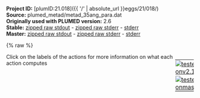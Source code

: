 **Project ID:** [plumID:21.018]({{ '/' | absolute_url }}eggs/21/018/)  
**Source:** plumed_metad/metad_35ang_para.dat  
**Originally used with PLUMED version:** 2.6  
**Stable:** [zipped raw stdout](metad_35ang_para.dat.plumed.stdout.txt.zip) - [zipped raw stderr](metad_35ang_para.dat.plumed.stderr.txt.zip) - [stderr](metad_35ang_para.dat.plumed.stderr)  
**Master:** [zipped raw stdout](metad_35ang_para.dat.plumed_master.stdout.txt.zip) - [zipped raw stderr](metad_35ang_para.dat.plumed_master.stderr.txt.zip) - [stderr](metad_35ang_para.dat.plumed_master.stderr)  

{% raw %}
<div style="width: 100%; float:left">
<div style="width: 90%; float:left" id="value_details_data/plumed_metad/metad_35ang_para.dat"> Click on the labels of the actions for more information on what each action computes </div>
<div style="width: 10%; float:left"><table><tr><td style="padding:1px"><a href="metad_35ang_para.dat.plumed.stderr"><img src="https://img.shields.io/badge/v2.10-passing-green.svg" alt="tested onv2.10" /></a></td></tr><tr><td style="padding:1px"><a href="metad_35ang_para.dat.plumed_master.stderr"><img src="https://img.shields.io/badge/master-passing-green.svg" alt="tested onmaster" /></a></td></tr></table></div></div>
<pre style="width=97%;">
<span class="plumedtooltip" style="color:green">WHOLEMOLECULES<span class="right">This action is used to rebuild molecules that can become split by the periodic boundary conditions. <a href="https://www.plumed.org/doc-master/user-doc/html/_w_h_o_l_e_m_o_l_e_c_u_l_e_s.html" style="color:green">More details</a><i></i></span></span> <span class="plumedtooltip">ENTITY0<span class="right">the atoms that make up a molecule that you wish to align<i></i></span></span>=1-3677 <span class="plumedtooltip">ENTITY1<span class="right">the atoms that make up a molecule that you wish to align<i></i></span></span>=3678-3734

<span style="color:blue" class="comment"># Group definition</span>
<span style="display:none;" id="data/plumed_metad/metad_35ang_para.dat">The WHOLEMOLECULES action with label <b></b> calculates something</span><b name="data/plumed_metad/metad_35ang_para.datprot_noh" onclick='showPath("data/plumed_metad/metad_35ang_para.dat","data/plumed_metad/metad_35ang_para.datprot_noh","data/plumed_metad/metad_35ang_para.datprot_noh","violet")'>prot_noh</b><span style="display:none;" id="data/plumed_metad/metad_35ang_para.datprot_noh">The GROUP action with label <b>prot_noh</b> calculates the following quantities:<table  align="center" frame="void" width="95%" cellpadding="5%"><tr><td width="5%"><b> Quantity </b>  </td><td width="5%"><b> Type </b>  </td><td><b> Description </b> </td></tr><tr><td width="5%">prot_noh</td><td width="5%"><font color="violet">atoms</font></td><td>indices of atoms specified in GROUP</td></tr></table></span>: <span class="plumedtooltip" style="color:green">GROUP<span class="right">Define a group of atoms so that a particular list of atoms can be referenced with a single label in definitions of CVs or virtual atoms. <a href="https://www.plumed.org/doc-master/user-doc/html/_g_r_o_u_p.html" style="color:green">More details</a><i></i></span></span> <span class="plumedtooltip">NDX_FILE<span class="right">the name of index file (gromacs syntax)<i></i></span></span>=<b name="data/plumed_metad/metad_35ang_para.dat">../input/MacroD2_para_input/ref_index.ndx</b> <span class="plumedtooltip">NDX_GROUP<span class="right">the name of the group to be imported (gromacs syntax) - first group found is used by default<i></i></span></span>=Protein-H
<b name="data/plumed_metad/metad_35ang_para.datref" onclick='showPath("data/plumed_metad/metad_35ang_para.dat","data/plumed_metad/metad_35ang_para.datref","data/plumed_metad/metad_35ang_para.datref","violet")'>ref</b><span style="display:none;" id="data/plumed_metad/metad_35ang_para.datref">The GROUP action with label <b>ref</b> calculates the following quantities:<table  align="center" frame="void" width="95%" cellpadding="5%"><tr><td width="5%"><b> Quantity </b>  </td><td width="5%"><b> Type </b>  </td><td><b> Description </b> </td></tr><tr><td width="5%">ref</td><td width="5%"><font color="violet">atoms</font></td><td>indices of atoms specified in GROUP</td></tr></table></span>: <span class="plumedtooltip" style="color:green">GROUP<span class="right">Define a group of atoms so that a particular list of atoms can be referenced with a single label in definitions of CVs or virtual atoms. <a href="https://www.plumed.org/doc-master/user-doc/html/_g_r_o_u_p.html" style="color:green">More details</a><i></i></span></span> <span class="plumedtooltip">NDX_FILE<span class="right">the name of index file (gromacs syntax)<i></i></span></span>=<b name="data/plumed_metad/metad_35ang_para.dat">../input/MacroD2_para_input/ref_index.ndx</b> <span class="plumedtooltip">NDX_GROUP<span class="right">the name of the group to be imported (gromacs syntax) - first group found is used by default<i></i></span></span>=Prot_ref_noH
<b name="data/plumed_metad/metad_35ang_para.datAR6" onclick='showPath("data/plumed_metad/metad_35ang_para.dat","data/plumed_metad/metad_35ang_para.datAR6","data/plumed_metad/metad_35ang_para.datAR6","violet")'>AR6</b><span style="display:none;" id="data/plumed_metad/metad_35ang_para.datAR6">The GROUP action with label <b>AR6</b> calculates the following quantities:<table  align="center" frame="void" width="95%" cellpadding="5%"><tr><td width="5%"><b> Quantity </b>  </td><td width="5%"><b> Type </b>  </td><td><b> Description </b> </td></tr><tr><td width="5%">AR6</td><td width="5%"><font color="violet">atoms</font></td><td>indices of atoms specified in GROUP</td></tr></table></span>: <span class="plumedtooltip" style="color:green">GROUP<span class="right">Define a group of atoms so that a particular list of atoms can be referenced with a single label in definitions of CVs or virtual atoms. <a href="https://www.plumed.org/doc-master/user-doc/html/_g_r_o_u_p.html" style="color:green">More details</a><i></i></span></span> <span class="plumedtooltip">NDX_FILE<span class="right">the name of index file (gromacs syntax)<i></i></span></span>=<b name="data/plumed_metad/metad_35ang_para.dat">../input/MacroD2_para_input/ref_index.ndx</b> <span class="plumedtooltip">NDX_GROUP<span class="right">the name of the group to be imported (gromacs syntax) - first group found is used by default<i></i></span></span>=AR6_noH 

<b name="data/plumed_metad/metad_35ang_para.datref_center" onclick='showPath("data/plumed_metad/metad_35ang_para.dat","data/plumed_metad/metad_35ang_para.datref_center","data/plumed_metad/metad_35ang_para.datref_center","violet")'>ref_center</b><span style="display:none;" id="data/plumed_metad/metad_35ang_para.datref_center">The COM action with label <b>ref_center</b> calculates the following quantities:<table  align="center" frame="void" width="95%" cellpadding="5%"><tr><td width="5%"><b> Quantity </b>  </td><td width="5%"><b> Type </b>  </td><td><b> Description </b> </td></tr><tr><td width="5%">ref_center</td><td width="5%"><font color="violet">atoms</font></td><td>virtual atom calculated by COM action</td></tr></table></span>: <span class="plumedtooltip" style="color:green">COM<span class="right">Calculate the center of mass for a group of atoms. <a href="https://www.plumed.org/doc-master/user-doc/html/_c_o_m.html" style="color:green">More details</a><i></i></span></span> <span class="plumedtooltip">ATOMS<span class="right">the list of atoms which are involved the virtual atom's definition<i></i></span></span>=<b name="data/plumed_metad/metad_35ang_para.datref">ref</b>
<b name="data/plumed_metad/metad_35ang_para.datAR6_center" onclick='showPath("data/plumed_metad/metad_35ang_para.dat","data/plumed_metad/metad_35ang_para.datAR6_center","data/plumed_metad/metad_35ang_para.datAR6_center","violet")'>AR6_center</b><span style="display:none;" id="data/plumed_metad/metad_35ang_para.datAR6_center">The COM action with label <b>AR6_center</b> calculates the following quantities:<table  align="center" frame="void" width="95%" cellpadding="5%"><tr><td width="5%"><b> Quantity </b>  </td><td width="5%"><b> Type </b>  </td><td><b> Description </b> </td></tr><tr><td width="5%">AR6_center</td><td width="5%"><font color="violet">atoms</font></td><td>virtual atom calculated by COM action</td></tr></table></span>: <span class="plumedtooltip" style="color:green">COM<span class="right">Calculate the center of mass for a group of atoms. <a href="https://www.plumed.org/doc-master/user-doc/html/_c_o_m.html" style="color:green">More details</a><i></i></span></span> <span class="plumedtooltip">ATOMS<span class="right">the list of atoms which are involved the virtual atom's definition<i></i></span></span>=<b name="data/plumed_metad/metad_35ang_para.datAR6">AR6</b>

<span id="data/plumed_metad/metad_35ang_para.datdefFix_short"><b name="data/plumed_metad/metad_35ang_para.datFix" onclick='showPath("data/plumed_metad/metad_35ang_para.dat","data/plumed_metad/metad_35ang_para.datFix","data/plumed_metad/metad_35ang_para.datFix","violet")'>Fix</b><span style="display:none;" id="data/plumed_metad/metad_35ang_para.datFix">The FIXEDATOM action with label <b>Fix</b> calculates the following quantities:<table  align="center" frame="void" width="95%" cellpadding="5%"><tr><td width="5%"><b> Quantity </b>  </td><td width="5%"><b> Type </b>  </td><td><b> Description </b> </td></tr><tr><td width="5%">Fix</td><td width="5%"><font color="violet">atoms</font></td><td>virtual atom calculated by FIXEDATOM action</td></tr></table></span>: <span class="plumedtooltip" style="color:green">FIXEDATOM<span class="right">Add a virtual atom in a fixed position. This action has <a class="toggler" href='javascript:;' onclick='toggleDisplay("data/plumed_metad/metad_35ang_para.datdefFix");'>hidden defaults</a>. <a href="https://www.plumed.org/doc-master/user-doc/html/_f_i_x_e_d_a_t_o_m.html">More details</a><i></i></span></span> <span class="plumedtooltip">AT<span class="right">coordinates of the virtual atom<i></i></span></span>=5.0,5.0,5.0
</span><span id="data/plumed_metad/metad_35ang_para.datdefFix_long" style="display:none;"><b name="data/plumed_metad/metad_35ang_para.datFix" onclick='showPath("data/plumed_metad/metad_35ang_para.dat","data/plumed_metad/metad_35ang_para.datFix","data/plumed_metad/metad_35ang_para.datFix","violet")'>Fix</b>: <span class="plumedtooltip" style="color:green">FIXEDATOM<span class="right">Add a virtual atom in a fixed position. This action uses the <a class="toggler" href='javascript:;' onclick='toggleDisplay("data/plumed_metad/metad_35ang_para.datdefFix");'>defaults shown here</a>. <a href="https://www.plumed.org/doc-master/user-doc/html/_f_i_x_e_d_a_t_o_m.html">More details</a><i></i></span></span> <span class="plumedtooltip">AT<span class="right">coordinates of the virtual atom<i></i></span></span>=5.0,5.0,5.0  <span class="plumedtooltip">SET_MASS<span class="right"> mass of the virtual atom<i></i></span></span>=1 <span class="plumedtooltip">SET_CHARGE<span class="right"> charge of the virtual atom<i></i></span></span>=0
</span><b name="data/plumed_metad/metad_35ang_para.datDis" onclick='showPath("data/plumed_metad/metad_35ang_para.dat","data/plumed_metad/metad_35ang_para.datDis","data/plumed_metad/metad_35ang_para.datDis","black")'>Dis</b><span style="display:none;" id="data/plumed_metad/metad_35ang_para.datDis">The DISTANCE action with label <b>Dis</b> calculates the following quantities:<table  align="center" frame="void" width="95%" cellpadding="5%"><tr><td width="5%"><b> Quantity </b>  </td><td width="5%"><b> Type </b>  </td><td><b> Description </b> </td></tr><tr><td width="5%">Dis</td><td width="5%"><font color="black">scalar</font></td><td>the DISTANCE between this pair of atoms</td></tr></table></span>: <span class="plumedtooltip" style="color:green">DISTANCE<span class="right">Calculate the distance between a pair of atoms. <a href="https://www.plumed.org/doc-master/user-doc/html/_d_i_s_t_a_n_c_e.html" style="color:green">More details</a><i></i></span></span> <span class="plumedtooltip">ATOMS<span class="right">the pair of atom that we are calculating the distance between<i></i></span></span>=<b name="data/plumed_metad/metad_35ang_para.datref_center">ref_center</b>,<b name="data/plumed_metad/metad_35ang_para.datFix">Fix</b>

<b name="data/plumed_metad/metad_35ang_para.datref_coord" onclick='showPath("data/plumed_metad/metad_35ang_para.dat","data/plumed_metad/metad_35ang_para.datref_coord","data/plumed_metad/metad_35ang_para.datref_coord","black")'>ref_coord</b><span style="display:none;" id="data/plumed_metad/metad_35ang_para.datref_coord">The POSITION action with label <b>ref_coord</b> calculates the following quantities:<table  align="center" frame="void" width="95%" cellpadding="5%"><tr><td width="5%"><b> Quantity </b>  </td><td width="5%"><b> Type </b>  </td><td><b> Description </b> </td></tr><tr><td width="5%">ref_coord.x</td><td width="5%"><font color="black">scalar</font></td><td>the x-component of the atom position</td></tr><tr><td width="5%">ref_coord.y</td><td width="5%"><font color="black">scalar</font></td><td>the y-component of the atom position</td></tr><tr><td width="5%">ref_coord.z</td><td width="5%"><font color="black">scalar</font></td><td>the z-component of the atom position</td></tr></table></span>: <span class="plumedtooltip" style="color:green">POSITION<span class="right">Calculate the components of the position of an atom. <a href="https://www.plumed.org/doc-master/user-doc/html/_p_o_s_i_t_i_o_n.html" style="color:green">More details</a><i></i></span></span> <span class="plumedtooltip">ATOM<span class="right">the atom number<i></i></span></span>=<b name="data/plumed_metad/metad_35ang_para.datref_center">ref_center</b> <span class="plumedtooltip">NOPBC<span class="right"> ignore the periodic boundary conditions when calculating distances<i></i></span></span>
<b name="data/plumed_metad/metad_35ang_para.datAR6_coord" onclick='showPath("data/plumed_metad/metad_35ang_para.dat","data/plumed_metad/metad_35ang_para.datAR6_coord","data/plumed_metad/metad_35ang_para.datAR6_coord","black")'>AR6_coord</b><span style="display:none;" id="data/plumed_metad/metad_35ang_para.datAR6_coord">The POSITION action with label <b>AR6_coord</b> calculates the following quantities:<table  align="center" frame="void" width="95%" cellpadding="5%"><tr><td width="5%"><b> Quantity </b>  </td><td width="5%"><b> Type </b>  </td><td><b> Description </b> </td></tr><tr><td width="5%">AR6_coord.x</td><td width="5%"><font color="black">scalar</font></td><td>the x-component of the atom position</td></tr><tr><td width="5%">AR6_coord.y</td><td width="5%"><font color="black">scalar</font></td><td>the y-component of the atom position</td></tr><tr><td width="5%">AR6_coord.z</td><td width="5%"><font color="black">scalar</font></td><td>the z-component of the atom position</td></tr></table></span>: <span class="plumedtooltip" style="color:green">POSITION<span class="right">Calculate the components of the position of an atom. <a href="https://www.plumed.org/doc-master/user-doc/html/_p_o_s_i_t_i_o_n.html" style="color:green">More details</a><i></i></span></span> <span class="plumedtooltip">ATOM<span class="right">the atom number<i></i></span></span>=<b name="data/plumed_metad/metad_35ang_para.datAR6_center">AR6_center</b> <span class="plumedtooltip">NOPBC<span class="right"> ignore the periodic boundary conditions when calculating distances<i></i></span></span>
<br/><b name="data/plumed_metad/metad_35ang_para.databs_x" onclick='showPath("data/plumed_metad/metad_35ang_para.dat","data/plumed_metad/metad_35ang_para.databs_x","data/plumed_metad/metad_35ang_para.databs_x","black")'>abs_x</b><span style="display:none;" id="data/plumed_metad/metad_35ang_para.databs_x">The MATHEVAL action with label <b>abs_x</b> calculates the following quantities:<table  align="center" frame="void" width="95%" cellpadding="5%"><tr><td width="5%"><b> Quantity </b>  </td><td width="5%"><b> Type </b>  </td><td><b> Description </b> </td></tr><tr><td width="5%">abs_x</td><td width="5%"><font color="black">scalar</font></td><td>an arbitrary function</td></tr></table></span>: <span class="plumedtooltip" style="color:green">MATHEVAL<span class="right">An alias to the CUSTOM function that can also be used to calaculate combinations of variables using a custom expression. <a href="https://www.plumed.org/doc-master/user-doc/html/_m_a_t_h_e_v_a_l.html" style="color:green">More details</a><i></i></span></span> <span class="plumedtooltip">ARG<span class="right">the values input to this function<i></i></span></span>=<b name="data/plumed_metad/metad_35ang_para.datAR6_coord">AR6_coord.x</b>,<b name="data/plumed_metad/metad_35ang_para.datref_coord">ref_coord.x</b> <span class="plumedtooltip">FUNC<span class="right">the function you wish to evaluate<i></i></span></span>=x-y <span class="plumedtooltip">PERIODIC<span class="right">if the output of your function is periodic then you should specify the periodicity of the function<i></i></span></span>=NO
<b name="data/plumed_metad/metad_35ang_para.databs_y" onclick='showPath("data/plumed_metad/metad_35ang_para.dat","data/plumed_metad/metad_35ang_para.databs_y","data/plumed_metad/metad_35ang_para.databs_y","black")'>abs_y</b><span style="display:none;" id="data/plumed_metad/metad_35ang_para.databs_y">The MATHEVAL action with label <b>abs_y</b> calculates the following quantities:<table  align="center" frame="void" width="95%" cellpadding="5%"><tr><td width="5%"><b> Quantity </b>  </td><td width="5%"><b> Type </b>  </td><td><b> Description </b> </td></tr><tr><td width="5%">abs_y</td><td width="5%"><font color="black">scalar</font></td><td>an arbitrary function</td></tr></table></span>: <span class="plumedtooltip" style="color:green">MATHEVAL<span class="right">An alias to the CUSTOM function that can also be used to calaculate combinations of variables using a custom expression. <a href="https://www.plumed.org/doc-master/user-doc/html/_m_a_t_h_e_v_a_l.html" style="color:green">More details</a><i></i></span></span> <span class="plumedtooltip">ARG<span class="right">the values input to this function<i></i></span></span>=<b name="data/plumed_metad/metad_35ang_para.datAR6_coord">AR6_coord.y</b>,<b name="data/plumed_metad/metad_35ang_para.datref_coord">ref_coord.y</b> <span class="plumedtooltip">FUNC<span class="right">the function you wish to evaluate<i></i></span></span>=x-y <span class="plumedtooltip">PERIODIC<span class="right">if the output of your function is periodic then you should specify the periodicity of the function<i></i></span></span>=NO
<b name="data/plumed_metad/metad_35ang_para.databs_z" onclick='showPath("data/plumed_metad/metad_35ang_para.dat","data/plumed_metad/metad_35ang_para.databs_z","data/plumed_metad/metad_35ang_para.databs_z","black")'>abs_z</b><span style="display:none;" id="data/plumed_metad/metad_35ang_para.databs_z">The MATHEVAL action with label <b>abs_z</b> calculates the following quantities:<table  align="center" frame="void" width="95%" cellpadding="5%"><tr><td width="5%"><b> Quantity </b>  </td><td width="5%"><b> Type </b>  </td><td><b> Description </b> </td></tr><tr><td width="5%">abs_z</td><td width="5%"><font color="black">scalar</font></td><td>an arbitrary function</td></tr></table></span>: <span class="plumedtooltip" style="color:green">MATHEVAL<span class="right">An alias to the CUSTOM function that can also be used to calaculate combinations of variables using a custom expression. <a href="https://www.plumed.org/doc-master/user-doc/html/_m_a_t_h_e_v_a_l.html" style="color:green">More details</a><i></i></span></span> <span class="plumedtooltip">ARG<span class="right">the values input to this function<i></i></span></span>=<b name="data/plumed_metad/metad_35ang_para.datAR6_coord">AR6_coord.z</b>,<b name="data/plumed_metad/metad_35ang_para.datref_coord">ref_coord.z</b> <span class="plumedtooltip">FUNC<span class="right">the function you wish to evaluate<i></i></span></span>=x-y <span class="plumedtooltip">PERIODIC<span class="right">if the output of your function is periodic then you should specify the periodicity of the function<i></i></span></span>=NO

<b name="data/plumed_metad/metad_35ang_para.datrel_x" onclick='showPath("data/plumed_metad/metad_35ang_para.dat","data/plumed_metad/metad_35ang_para.datrel_x","data/plumed_metad/metad_35ang_para.datrel_x","black")'>rel_x</b><span style="display:none;" id="data/plumed_metad/metad_35ang_para.datrel_x">The MATHEVAL action with label <b>rel_x</b> calculates the following quantities:<table  align="center" frame="void" width="95%" cellpadding="5%"><tr><td width="5%"><b> Quantity </b>  </td><td width="5%"><b> Type </b>  </td><td><b> Description </b> </td></tr><tr><td width="5%">rel_x</td><td width="5%"><font color="black">scalar</font></td><td>an arbitrary function</td></tr></table></span>: <span class="plumedtooltip" style="color:green">MATHEVAL<span class="right">An alias to the CUSTOM function that can also be used to calaculate combinations of variables using a custom expression. <a href="https://www.plumed.org/doc-master/user-doc/html/_m_a_t_h_e_v_a_l.html" style="color:green">More details</a><i></i></span></span> <span class="plumedtooltip">ARG<span class="right">the values input to this function<i></i></span></span>=<b name="data/plumed_metad/metad_35ang_para.databs_z">abs_z</b>,<b name="data/plumed_metad/metad_35ang_para.databs_y">abs_y</b> <span class="plumedtooltip">FUNC<span class="right">the function you wish to evaluate<i></i></span></span>=(x-y)/sqrt(2) <span class="plumedtooltip">PERIODIC<span class="right">if the output of your function is periodic then you should specify the periodicity of the function<i></i></span></span>=NO
<b name="data/plumed_metad/metad_35ang_para.datrel_y" onclick='showPath("data/plumed_metad/metad_35ang_para.dat","data/plumed_metad/metad_35ang_para.datrel_y","data/plumed_metad/metad_35ang_para.datrel_y","black")'>rel_y</b><span style="display:none;" id="data/plumed_metad/metad_35ang_para.datrel_y">The MATHEVAL action with label <b>rel_y</b> calculates the following quantities:<table  align="center" frame="void" width="95%" cellpadding="5%"><tr><td width="5%"><b> Quantity </b>  </td><td width="5%"><b> Type </b>  </td><td><b> Description </b> </td></tr><tr><td width="5%">rel_y</td><td width="5%"><font color="black">scalar</font></td><td>an arbitrary function</td></tr></table></span>: <span class="plumedtooltip" style="color:green">MATHEVAL<span class="right">An alias to the CUSTOM function that can also be used to calaculate combinations of variables using a custom expression. <a href="https://www.plumed.org/doc-master/user-doc/html/_m_a_t_h_e_v_a_l.html" style="color:green">More details</a><i></i></span></span> <span class="plumedtooltip">ARG<span class="right">the values input to this function<i></i></span></span>=<b name="data/plumed_metad/metad_35ang_para.databs_x">abs_x</b> <span class="plumedtooltip">FUNC<span class="right">the function you wish to evaluate<i></i></span></span>=x <span class="plumedtooltip">PERIODIC<span class="right">if the output of your function is periodic then you should specify the periodicity of the function<i></i></span></span>=NO
<b name="data/plumed_metad/metad_35ang_para.datrel_z" onclick='showPath("data/plumed_metad/metad_35ang_para.dat","data/plumed_metad/metad_35ang_para.datrel_z","data/plumed_metad/metad_35ang_para.datrel_z","black")'>rel_z</b><span style="display:none;" id="data/plumed_metad/metad_35ang_para.datrel_z">The MATHEVAL action with label <b>rel_z</b> calculates the following quantities:<table  align="center" frame="void" width="95%" cellpadding="5%"><tr><td width="5%"><b> Quantity </b>  </td><td width="5%"><b> Type </b>  </td><td><b> Description </b> </td></tr><tr><td width="5%">rel_z</td><td width="5%"><font color="black">scalar</font></td><td>an arbitrary function</td></tr></table></span>: <span class="plumedtooltip" style="color:green">MATHEVAL<span class="right">An alias to the CUSTOM function that can also be used to calaculate combinations of variables using a custom expression. <a href="https://www.plumed.org/doc-master/user-doc/html/_m_a_t_h_e_v_a_l.html" style="color:green">More details</a><i></i></span></span> <span class="plumedtooltip">ARG<span class="right">the values input to this function<i></i></span></span>=<b name="data/plumed_metad/metad_35ang_para.databs_z">abs_z</b>,<b name="data/plumed_metad/metad_35ang_para.databs_y">abs_y</b> <span class="plumedtooltip">FUNC<span class="right">the function you wish to evaluate<i></i></span></span>=(x+y)/sqrt(2) <span class="plumedtooltip">PERIODIC<span class="right">if the output of your function is periodic then you should specify the periodicity of the function<i></i></span></span>=NO

<b name="data/plumed_metad/metad_35ang_para.datrho" onclick='showPath("data/plumed_metad/metad_35ang_para.dat","data/plumed_metad/metad_35ang_para.datrho","data/plumed_metad/metad_35ang_para.datrho","black")'>rho</b><span style="display:none;" id="data/plumed_metad/metad_35ang_para.datrho">The MATHEVAL action with label <b>rho</b> calculates the following quantities:<table  align="center" frame="void" width="95%" cellpadding="5%"><tr><td width="5%"><b> Quantity </b>  </td><td width="5%"><b> Type </b>  </td><td><b> Description </b> </td></tr><tr><td width="5%">rho</td><td width="5%"><font color="black">scalar</font></td><td>an arbitrary function</td></tr></table></span>: <span class="plumedtooltip" style="color:green">MATHEVAL<span class="right">An alias to the CUSTOM function that can also be used to calaculate combinations of variables using a custom expression. <a href="https://www.plumed.org/doc-master/user-doc/html/_m_a_t_h_e_v_a_l.html" style="color:green">More details</a><i></i></span></span> <span class="plumedtooltip">ARG<span class="right">the values input to this function<i></i></span></span>=<b name="data/plumed_metad/metad_35ang_para.databs_x">abs_x</b>,<b name="data/plumed_metad/metad_35ang_para.databs_y">abs_y</b>,<b name="data/plumed_metad/metad_35ang_para.databs_z">abs_z</b> <span class="plumedtooltip">FUNC<span class="right">the function you wish to evaluate<i></i></span></span>=sqrt(x*x+y*y+z*z) <span class="plumedtooltip">PERIODIC<span class="right">if the output of your function is periodic then you should specify the periodicity of the function<i></i></span></span>=NO
<b name="data/plumed_metad/metad_35ang_para.datsiga" onclick='showPath("data/plumed_metad/metad_35ang_para.dat","data/plumed_metad/metad_35ang_para.datsiga","data/plumed_metad/metad_35ang_para.datsiga","black")'>siga</b><span style="display:none;" id="data/plumed_metad/metad_35ang_para.datsiga">The MATHEVAL action with label <b>siga</b> calculates the following quantities:<table  align="center" frame="void" width="95%" cellpadding="5%"><tr><td width="5%"><b> Quantity </b>  </td><td width="5%"><b> Type </b>  </td><td><b> Description </b> </td></tr><tr><td width="5%">siga</td><td width="5%"><font color="black">scalar</font></td><td>an arbitrary function</td></tr></table></span>: <span class="plumedtooltip" style="color:green">MATHEVAL<span class="right">An alias to the CUSTOM function that can also be used to calaculate combinations of variables using a custom expression. <a href="https://www.plumed.org/doc-master/user-doc/html/_m_a_t_h_e_v_a_l.html" style="color:green">More details</a><i></i></span></span> <span class="plumedtooltip">ARG<span class="right">the values input to this function<i></i></span></span>=<b name="data/plumed_metad/metad_35ang_para.datrel_z">rel_z</b>,<b name="data/plumed_metad/metad_35ang_para.datrho">rho</b> <span class="plumedtooltip">FUNC<span class="right">the function you wish to evaluate<i></i></span></span>=sqrt(-x+y) <span class="plumedtooltip">PERIODIC<span class="right">if the output of your function is periodic then you should specify the periodicity of the function<i></i></span></span>=NO
<b name="data/plumed_metad/metad_35ang_para.dattheta" onclick='showPath("data/plumed_metad/metad_35ang_para.dat","data/plumed_metad/metad_35ang_para.dattheta","data/plumed_metad/metad_35ang_para.dattheta","black")'>theta</b><span style="display:none;" id="data/plumed_metad/metad_35ang_para.dattheta">The MATHEVAL action with label <b>theta</b> calculates the following quantities:<table  align="center" frame="void" width="95%" cellpadding="5%"><tr><td width="5%"><b> Quantity </b>  </td><td width="5%"><b> Type </b>  </td><td><b> Description </b> </td></tr><tr><td width="5%">theta</td><td width="5%"><font color="black">scalar</font></td><td>an arbitrary function</td></tr></table></span>: <span class="plumedtooltip" style="color:green">MATHEVAL<span class="right">An alias to the CUSTOM function that can also be used to calaculate combinations of variables using a custom expression. <a href="https://www.plumed.org/doc-master/user-doc/html/_m_a_t_h_e_v_a_l.html" style="color:green">More details</a><i></i></span></span> <span class="plumedtooltip">ARG<span class="right">the values input to this function<i></i></span></span>=<b name="data/plumed_metad/metad_35ang_para.datrel_x">rel_x</b>,<b name="data/plumed_metad/metad_35ang_para.datrel_y">rel_y</b> <span class="plumedtooltip">FUNC<span class="right">the function you wish to evaluate<i></i></span></span>=atan2(y,x) <span class="plumedtooltip">PERIODIC<span class="right">if the output of your function is periodic then you should specify the periodicity of the function<i></i></span></span>=-pi,pi

<span id="data/plumed_metad/metad_35ang_para.datdefrmsd_short"><b name="data/plumed_metad/metad_35ang_para.datrmsd" onclick='showPath("data/plumed_metad/metad_35ang_para.dat","data/plumed_metad/metad_35ang_para.datrmsd","data/plumed_metad/metad_35ang_para.datrmsd","black")'>rmsd</b><span style="display:none;" id="data/plumed_metad/metad_35ang_para.datrmsd">The RMSD action with label <b>rmsd</b> calculates the following quantities:<table  align="center" frame="void" width="95%" cellpadding="5%"><tr><td width="5%"><b> Quantity </b>  </td><td width="5%"><b> Type </b>  </td><td><b> Description </b> </td></tr><tr><td width="5%">rmsd</td><td width="5%"><font color="black">scalar</font></td><td>the RMSD between the instantaneous structure and the reference structure that was input</td></tr></table></span>: <span class="plumedtooltip" style="color:green">RMSD<span class="right">Calculate the RMSD with respect to a reference structure. This action has <a class="toggler" href='javascript:;' onclick='toggleDisplay("data/plumed_metad/metad_35ang_para.datdefrmsd");'>hidden defaults</a>. <a href="https://www.plumed.org/doc-master/user-doc/html/_r_m_s_d.html">More details</a><i></i></span></span> <span class="plumedtooltip">REFERENCE<span class="right">a file in pdb format containing the reference structure and the atoms involved in the CV<i></i></span></span>=<b name="data/plumed_metad/metad_35ang_para.dat">../input/MacroD2_para_input/ref_protein_noH_nosite.pdb</b> <span class="plumedtooltip">TYPE<span class="right"> the manner in which RMSD alignment is performed<i></i></span></span>=SIMPLE
</span><span id="data/plumed_metad/metad_35ang_para.datdefrmsd_long" style="display:none;"><b name="data/plumed_metad/metad_35ang_para.datrmsd" onclick='showPath("data/plumed_metad/metad_35ang_para.dat","data/plumed_metad/metad_35ang_para.datrmsd","data/plumed_metad/metad_35ang_para.datrmsd","black")'>rmsd</b>: <span class="plumedtooltip" style="color:green">RMSD<span class="right">Calculate the RMSD with respect to a reference structure. This action uses the <a class="toggler" href='javascript:;' onclick='toggleDisplay("data/plumed_metad/metad_35ang_para.datdefrmsd");'>defaults shown here</a>. <a href="https://www.plumed.org/doc-master/user-doc/html/_r_m_s_d.html">More details</a><i></i></span></span> <span class="plumedtooltip">REFERENCE<span class="right">a file in pdb format containing the reference structure and the atoms involved in the CV<i></i></span></span>=<b name="data/plumed_metad/metad_35ang_para.dat">../input/MacroD2_para_input/ref_protein_noH_nosite.pdb</b> <span class="plumedtooltip">TYPE<span class="right"> the manner in which RMSD alignment is performed<i></i></span></span>=SIMPLE  <span class="plumedtooltip">NUMBER<span class="right"> if there are multiple structures in the pdb file you can specify that you want the RMSD from a specific structure by specifying its place in the file here<i></i></span></span>=0
</span><br/><span style="color:blue" class="comment"># Restraining potential of the sphere</span>
<b name="data/plumed_metad/metad_35ang_para.datrestr_dis" onclick='showPath("data/plumed_metad/metad_35ang_para.dat","data/plumed_metad/metad_35ang_para.datrestr_dis","data/plumed_metad/metad_35ang_para.datrestr_dis","black")'>restr_dis</b><span style="display:none;" id="data/plumed_metad/metad_35ang_para.datrestr_dis">The UPPER_WALLS action with label <b>restr_dis</b> calculates the following quantities:<table  align="center" frame="void" width="95%" cellpadding="5%"><tr><td width="5%"><b> Quantity </b>  </td><td width="5%"><b> Type </b>  </td><td><b> Description </b> </td></tr><tr><td width="5%">restr_dis.bias</td><td width="5%"><font color="black">scalar</font></td><td>the instantaneous value of the bias potential</td></tr><tr><td width="5%">restr_dis.force2</td><td width="5%"><font color="black">scalar</font></td><td>the instantaneous value of the squared force due to this bias potential</td></tr></table></span>: <span class="plumedtooltip" style="color:green">UPPER_WALLS<span class="right">Defines a wall for the value of one or more collective variables, <a href="https://www.plumed.org/doc-master/user-doc/html/_u_p_p_e_r__w_a_l_l_s.html" style="color:green">More details</a><i></i></span></span> <span class="plumedtooltip">ARG<span class="right">the arguments on which the bias is acting<i></i></span></span>=<b name="data/plumed_metad/metad_35ang_para.datDis">Dis</b> <span class="plumedtooltip">AT<span class="right">the positions of the wall<i></i></span></span>=1.00 <span class="plumedtooltip">KAPPA<span class="right">the force constant for the wall<i></i></span></span>=20000 <span class="plumedtooltip">OFFSET<span class="right"> the offset for the start of the wall<i></i></span></span>=0
<b name="data/plumed_metad/metad_35ang_para.datrestr_rho" onclick='showPath("data/plumed_metad/metad_35ang_para.dat","data/plumed_metad/metad_35ang_para.datrestr_rho","data/plumed_metad/metad_35ang_para.datrestr_rho","black")'>restr_rho</b><span style="display:none;" id="data/plumed_metad/metad_35ang_para.datrestr_rho">The UPPER_WALLS action with label <b>restr_rho</b> calculates the following quantities:<table  align="center" frame="void" width="95%" cellpadding="5%"><tr><td width="5%"><b> Quantity </b>  </td><td width="5%"><b> Type </b>  </td><td><b> Description </b> </td></tr><tr><td width="5%">restr_rho.bias</td><td width="5%"><font color="black">scalar</font></td><td>the instantaneous value of the bias potential</td></tr><tr><td width="5%">restr_rho.force2</td><td width="5%"><font color="black">scalar</font></td><td>the instantaneous value of the squared force due to this bias potential</td></tr></table></span>: <span class="plumedtooltip" style="color:green">UPPER_WALLS<span class="right">Defines a wall for the value of one or more collective variables, <a href="https://www.plumed.org/doc-master/user-doc/html/_u_p_p_e_r__w_a_l_l_s.html" style="color:green">More details</a><i></i></span></span> <span class="plumedtooltip">ARG<span class="right">the arguments on which the bias is acting<i></i></span></span>=<b name="data/plumed_metad/metad_35ang_para.datrho">rho</b> <span class="plumedtooltip">AT<span class="right">the positions of the wall<i></i></span></span>=3.50 <span class="plumedtooltip">KAPPA<span class="right">the force constant for the wall<i></i></span></span>=20000 <span class="plumedtooltip">OFFSET<span class="right"> the offset for the start of the wall<i></i></span></span>=0
<b name="data/plumed_metad/metad_35ang_para.datrestr_siga" onclick='showPath("data/plumed_metad/metad_35ang_para.dat","data/plumed_metad/metad_35ang_para.datrestr_siga","data/plumed_metad/metad_35ang_para.datrestr_siga","black")'>restr_siga</b><span style="display:none;" id="data/plumed_metad/metad_35ang_para.datrestr_siga">The UPPER_WALLS action with label <b>restr_siga</b> calculates the following quantities:<table  align="center" frame="void" width="95%" cellpadding="5%"><tr><td width="5%"><b> Quantity </b>  </td><td width="5%"><b> Type </b>  </td><td><b> Description </b> </td></tr><tr><td width="5%">restr_siga.bias</td><td width="5%"><font color="black">scalar</font></td><td>the instantaneous value of the bias potential</td></tr><tr><td width="5%">restr_siga.force2</td><td width="5%"><font color="black">scalar</font></td><td>the instantaneous value of the squared force due to this bias potential</td></tr></table></span>: <span class="plumedtooltip" style="color:green">UPPER_WALLS<span class="right">Defines a wall for the value of one or more collective variables, <a href="https://www.plumed.org/doc-master/user-doc/html/_u_p_p_e_r__w_a_l_l_s.html" style="color:green">More details</a><i></i></span></span> <span class="plumedtooltip">ARG<span class="right">the arguments on which the bias is acting<i></i></span></span>=<b name="data/plumed_metad/metad_35ang_para.datsiga">siga</b> <span class="plumedtooltip">AT<span class="right">the positions of the wall<i></i></span></span>=1.0 <span class="plumedtooltip">KAPPA<span class="right">the force constant for the wall<i></i></span></span>=20000 <span class="plumedtooltip">OFFSET<span class="right"> the offset for the start of the wall<i></i></span></span>=0
<b name="data/plumed_metad/metad_35ang_para.datrestr_rmsd" onclick='showPath("data/plumed_metad/metad_35ang_para.dat","data/plumed_metad/metad_35ang_para.datrestr_rmsd","data/plumed_metad/metad_35ang_para.datrestr_rmsd","black")'>restr_rmsd</b><span style="display:none;" id="data/plumed_metad/metad_35ang_para.datrestr_rmsd">The UPPER_WALLS action with label <b>restr_rmsd</b> calculates the following quantities:<table  align="center" frame="void" width="95%" cellpadding="5%"><tr><td width="5%"><b> Quantity </b>  </td><td width="5%"><b> Type </b>  </td><td><b> Description </b> </td></tr><tr><td width="5%">restr_rmsd.bias</td><td width="5%"><font color="black">scalar</font></td><td>the instantaneous value of the bias potential</td></tr><tr><td width="5%">restr_rmsd.force2</td><td width="5%"><font color="black">scalar</font></td><td>the instantaneous value of the squared force due to this bias potential</td></tr></table></span>: <span class="plumedtooltip" style="color:green">UPPER_WALLS<span class="right">Defines a wall for the value of one or more collective variables, <a href="https://www.plumed.org/doc-master/user-doc/html/_u_p_p_e_r__w_a_l_l_s.html" style="color:green">More details</a><i></i></span></span> <span class="plumedtooltip">ARG<span class="right">the arguments on which the bias is acting<i></i></span></span>=<b name="data/plumed_metad/metad_35ang_para.datrmsd">rmsd</b> <span class="plumedtooltip">AT<span class="right">the positions of the wall<i></i></span></span>=0.10 <span class="plumedtooltip">KAPPA<span class="right">the force constant for the wall<i></i></span></span>=20000 <span class="plumedtooltip">OFFSET<span class="right"> the offset for the start of the wall<i></i></span></span>=0

<span style="color:blue" class="comment"># Coordination number</span>
<span id="data/plumed_metad/metad_35ang_para.datdefc_short"><b name="data/plumed_metad/metad_35ang_para.datc" onclick='showPath("data/plumed_metad/metad_35ang_para.dat","data/plumed_metad/metad_35ang_para.datc","data/plumed_metad/metad_35ang_para.datc","black")'>c</b><span style="display:none;" id="data/plumed_metad/metad_35ang_para.datc">The COORDINATION action with label <b>c</b> calculates the following quantities:<table  align="center" frame="void" width="95%" cellpadding="5%"><tr><td width="5%"><b> Quantity </b>  </td><td width="5%"><b> Type </b>  </td><td><b> Description </b> </td></tr><tr><td width="5%">c</td><td width="5%"><font color="black">scalar</font></td><td>the value of the coordination</td></tr></table></span>: <span class="plumedtooltip" style="color:green">COORDINATION<span class="right">Calculate coordination numbers. This action has <a class="toggler" href='javascript:;' onclick='toggleDisplay("data/plumed_metad/metad_35ang_para.datdefc");'>hidden defaults</a>. <a href="https://www.plumed.org/doc-master/user-doc/html/_c_o_o_r_d_i_n_a_t_i_o_n.html">More details</a><i></i></span></span> <span class="plumedtooltip">GROUPA<span class="right">First list of atoms<i></i></span></span>=<b name="data/plumed_metad/metad_35ang_para.datAR6">AR6</b> <span class="plumedtooltip">GROUPB<span class="right">Second list of atoms (if empty, N*(N-1)/2 pairs in GROUPA are counted)<i></i></span></span>=<b name="data/plumed_metad/metad_35ang_para.datprot_noh">prot_noh</b> <span class="plumedtooltip">R_0<span class="right">The r_0 parameter of the switching function<i></i></span></span>=0.45
</span><span id="data/plumed_metad/metad_35ang_para.datdefc_long" style="display:none;"><b name="data/plumed_metad/metad_35ang_para.datc" onclick='showPath("data/plumed_metad/metad_35ang_para.dat","data/plumed_metad/metad_35ang_para.datc","data/plumed_metad/metad_35ang_para.datc","black")'>c</b>: <span class="plumedtooltip" style="color:green">COORDINATION<span class="right">Calculate coordination numbers. This action uses the <a class="toggler" href='javascript:;' onclick='toggleDisplay("data/plumed_metad/metad_35ang_para.datdefc");'>defaults shown here</a>. <a href="https://www.plumed.org/doc-master/user-doc/html/_c_o_o_r_d_i_n_a_t_i_o_n.html">More details</a><i></i></span></span> <span class="plumedtooltip">GROUPA<span class="right">First list of atoms<i></i></span></span>=<b name="data/plumed_metad/metad_35ang_para.datAR6">AR6</b> <span class="plumedtooltip">GROUPB<span class="right">Second list of atoms (if empty, N*(N-1)/2 pairs in GROUPA are counted)<i></i></span></span>=<b name="data/plumed_metad/metad_35ang_para.datprot_noh">prot_noh</b> <span class="plumedtooltip">R_0<span class="right">The r_0 parameter of the switching function<i></i></span></span>=0.45  <span class="plumedtooltip">D_0<span class="right"> The d_0 parameter of the switching function<i></i></span></span>=0.0 <span class="plumedtooltip">NN<span class="right"> The n parameter of the switching function <i></i></span></span>=6 <span class="plumedtooltip">MM<span class="right"> The m parameter of the switching function; 0 implies 2*NN<i></i></span></span>=0
</span><br/><span style="color:blue" class="comment"># Metadynamics</span>
<span id="data/plumed_metad/metad_35ang_para.datdefmetad_short"><span class="plumedtooltip" style="color:green">METAD<span class="right">Used to performed metadynamics on one or more collective variables. This action has <a class="toggler" href='javascript:;' onclick='toggleDisplay("data/plumed_metad/metad_35ang_para.datdefmetad");'>hidden defaults</a>. <a href="https://www.plumed.org/doc-master/user-doc/html/_m_e_t_a_d.html">More details</a><i></i></span></span> ...
<span class="plumedtooltip">ARG<span class="right">the labels of the scalars on which the bias will act<i></i></span></span>=<b name="data/plumed_metad/metad_35ang_para.datrho">rho</b>,<b name="data/plumed_metad/metad_35ang_para.datsiga">siga</b>,<b name="data/plumed_metad/metad_35ang_para.dattheta">theta</b>
<span class="plumedtooltip">GRID_MIN<span class="right">the lower bounds for the grid<i></i></span></span>=0,0,-pi
<span class="plumedtooltip">GRID_MAX<span class="right">the upper bounds for the grid<i></i></span></span>=3.6,1.2,pi
<span class="plumedtooltip">SIGMA<span class="right">the widths of the Gaussian hills<i></i></span></span>=0.1,0.04,pi/8
<span class="plumedtooltip">HEIGHT<span class="right">the heights of the Gaussian hills<i></i></span></span>=1.2
<span class="plumedtooltip">PACE<span class="right">the frequency for hill addition<i></i></span></span>=500
<span class="plumedtooltip">BIASFACTOR<span class="right">use well tempered metadynamics and use this bias factor<i></i></span></span>=20
<span class="plumedtooltip">TEMP<span class="right">the system temperature - this is only needed if you are doing well-tempered metadynamics<i></i></span></span>=298
<span class="plumedtooltip">LABEL<span class="right">a label for the action so that its output can be referenced in the input to other actions<i></i></span></span>=<b name="data/plumed_metad/metad_35ang_para.datmetad" onclick='showPath("data/plumed_metad/metad_35ang_para.dat","data/plumed_metad/metad_35ang_para.datmetad","data/plumed_metad/metad_35ang_para.datmetad","black")'>metad</b><span style="display:none;" id="data/plumed_metad/metad_35ang_para.datmetad">The METAD action with label <b>metad</b> calculates the following quantities:<table  align="center" frame="void" width="95%" cellpadding="5%"><tr><td width="5%"><b> Quantity </b>  </td><td width="5%"><b> Type </b>  </td><td><b> Description </b> </td></tr><tr><td width="5%">metad.bias</td><td width="5%"><font color="black">scalar</font></td><td>the instantaneous value of the bias potential</td></tr><tr><td width="5%">metad.rbias</td><td width="5%"><font color="black">scalar</font></td><td>the instantaneous value of the bias normalized using the c(t) reweighting factor [rbias=bias-rct].This component can be used to obtain a reweighted histogram.</td></tr><tr><td width="5%">metad.rct</td><td width="5%"><font color="black">scalar</font></td><td>the reweighting factor c(t).</td></tr></table></span>
<span class="plumedtooltip">CALC_RCT<span class="right"> calculate the c(t) reweighting factor and use that to obtain the normalized bias [rbias=bias-rct]<i></i></span></span>
... METAD
</span><span id="data/plumed_metad/metad_35ang_para.datdefmetad_long" style="display:none;"><span class="plumedtooltip" style="color:green">METAD<span class="right">Used to performed metadynamics on one or more collective variables. This action uses the <a class="toggler" href='javascript:;' onclick='toggleDisplay("data/plumed_metad/metad_35ang_para.datdefmetad");'>defaults shown here</a>. <a href="https://www.plumed.org/doc-master/user-doc/html/_m_e_t_a_d.html">More details</a><i></i></span></span> ...
<span class="plumedtooltip">ARG<span class="right">the labels of the scalars on which the bias will act<i></i></span></span>=<b name="data/plumed_metad/metad_35ang_para.datrho">rho</b>,<b name="data/plumed_metad/metad_35ang_para.datsiga">siga</b>,<b name="data/plumed_metad/metad_35ang_para.dattheta">theta</b>
<span class="plumedtooltip">GRID_MIN<span class="right">the lower bounds for the grid<i></i></span></span>=0,0,-pi
<span class="plumedtooltip">GRID_MAX<span class="right">the upper bounds for the grid<i></i></span></span>=3.6,1.2,pi
<span class="plumedtooltip">SIGMA<span class="right">the widths of the Gaussian hills<i></i></span></span>=0.1,0.04,pi/8
<span class="plumedtooltip">HEIGHT<span class="right">the heights of the Gaussian hills<i></i></span></span>=1.2
<span class="plumedtooltip">PACE<span class="right">the frequency for hill addition<i></i></span></span>=500
<span class="plumedtooltip">BIASFACTOR<span class="right">use well tempered metadynamics and use this bias factor<i></i></span></span>=20
<span class="plumedtooltip">TEMP<span class="right">the system temperature - this is only needed if you are doing well-tempered metadynamics<i></i></span></span>=298
<span class="plumedtooltip">LABEL<span class="right">a label for the action so that its output can be referenced in the input to other actions<i></i></span></span>=<b name="data/plumed_metad/metad_35ang_para.datmetad" onclick='showPath("data/plumed_metad/metad_35ang_para.dat","data/plumed_metad/metad_35ang_para.datmetad","data/plumed_metad/metad_35ang_para.datmetad","black")'>metad</b>
<span class="plumedtooltip">CALC_RCT<span class="right"> calculate the c(t) reweighting factor and use that to obtain the normalized bias [rbias=bias-rct]<i></i></span></span>
 <span class="plumedtooltip">FILE<span class="right"> a file in which the list of added hills is stored<i></i></span></span>=HILLS
... METAD
</span><br/><span class="plumedtooltip" style="color:green">PRINT<span class="right">Print quantities to a file. <a href="https://www.plumed.org/doc-master/user-doc/html/_p_r_i_n_t.html" style="color:green">More details</a><i></i></span></span> <span class="plumedtooltip">ARG<span class="right">the labels of the values that you would like to print to the file<i></i></span></span>=<b name="data/plumed_metad/metad_35ang_para.datmetad">metad.*</b> <span class="plumedtooltip">FILE<span class="right">the name of the file on which to output these quantities<i></i></span></span>=metad_data.dat <span class="plumedtooltip">STRIDE<span class="right"> the frequency with which the quantities of interest should be output<i></i></span></span>=5000
<span class="plumedtooltip" style="color:green">PRINT<span class="right">Print quantities to a file. <a href="https://www.plumed.org/doc-master/user-doc/html/_p_r_i_n_t.html" style="color:green">More details</a><i></i></span></span> <span class="plumedtooltip">ARG<span class="right">the labels of the values that you would like to print to the file<i></i></span></span>=<b name="data/plumed_metad/metad_35ang_para.datrestr_rho">restr_rho.*</b>,<b name="data/plumed_metad/metad_35ang_para.datrestr_siga">restr_siga.*</b>,<b name="data/plumed_metad/metad_35ang_para.datrestr_rmsd">restr_rmsd.*</b> <span class="plumedtooltip">FILE<span class="right">the name of the file on which to output these quantities<i></i></span></span>=sphere_restraint.dat <span class="plumedtooltip">STRIDE<span class="right"> the frequency with which the quantities of interest should be output<i></i></span></span>=5000
<span class="plumedtooltip" style="color:green">PRINT<span class="right">Print quantities to a file. <a href="https://www.plumed.org/doc-master/user-doc/html/_p_r_i_n_t.html" style="color:green">More details</a><i></i></span></span> <span class="plumedtooltip">ARG<span class="right">the labels of the values that you would like to print to the file<i></i></span></span>=<b name="data/plumed_metad/metad_35ang_para.datref_coord">ref_coord.x</b>,<b name="data/plumed_metad/metad_35ang_para.datref_coord">ref_coord.y</b>,<b name="data/plumed_metad/metad_35ang_para.datref_coord">ref_coord.z</b> <span class="plumedtooltip">FILE<span class="right">the name of the file on which to output these quantities<i></i></span></span>=<b name="data/plumed_metad/metad_35ang_para.datref_coord">ref_coord.dat</b> <span class="plumedtooltip">STRIDE<span class="right"> the frequency with which the quantities of interest should be output<i></i></span></span>=5000
<span class="plumedtooltip" style="color:green">PRINT<span class="right">Print quantities to a file. <a href="https://www.plumed.org/doc-master/user-doc/html/_p_r_i_n_t.html" style="color:green">More details</a><i></i></span></span> <span class="plumedtooltip">ARG<span class="right">the labels of the values that you would like to print to the file<i></i></span></span>=<b name="data/plumed_metad/metad_35ang_para.datAR6_coord">AR6_coord.x</b>,<b name="data/plumed_metad/metad_35ang_para.datAR6_coord">AR6_coord.y</b>,<b name="data/plumed_metad/metad_35ang_para.datAR6_coord">AR6_coord.z</b> <span class="plumedtooltip">FILE<span class="right">the name of the file on which to output these quantities<i></i></span></span>=<b name="data/plumed_metad/metad_35ang_para.datAR6_coord">AR6_coord.dat</b> <span class="plumedtooltip">STRIDE<span class="right"> the frequency with which the quantities of interest should be output<i></i></span></span>=5000
<span class="plumedtooltip" style="color:green">PRINT<span class="right">Print quantities to a file. <a href="https://www.plumed.org/doc-master/user-doc/html/_p_r_i_n_t.html" style="color:green">More details</a><i></i></span></span> <span class="plumedtooltip">ARG<span class="right">the labels of the values that you would like to print to the file<i></i></span></span>=<b name="data/plumed_metad/metad_35ang_para.datrho">rho</b>,<b name="data/plumed_metad/metad_35ang_para.datsiga">siga</b>,<b name="data/plumed_metad/metad_35ang_para.dattheta">theta</b> <span class="plumedtooltip">FILE<span class="right">the name of the file on which to output these quantities<i></i></span></span>=rtp_coord.dat <span class="plumedtooltip">STRIDE<span class="right"> the frequency with which the quantities of interest should be output<i></i></span></span>=5000
<span class="plumedtooltip" style="color:green">PRINT<span class="right">Print quantities to a file. <a href="https://www.plumed.org/doc-master/user-doc/html/_p_r_i_n_t.html" style="color:green">More details</a><i></i></span></span> <span class="plumedtooltip">ARG<span class="right">the labels of the values that you would like to print to the file<i></i></span></span>=<b name="data/plumed_metad/metad_35ang_para.datc">c</b> <span class="plumedtooltip">FILE<span class="right">the name of the file on which to output these quantities<i></i></span></span>=all_coordination_45.dat <span class="plumedtooltip">STRIDE<span class="right"> the frequency with which the quantities of interest should be output<i></i></span></span>=5000
<span class="plumedtooltip" style="color:green">PRINT<span class="right">Print quantities to a file. <a href="https://www.plumed.org/doc-master/user-doc/html/_p_r_i_n_t.html" style="color:green">More details</a><i></i></span></span> <span class="plumedtooltip">ARG<span class="right">the labels of the values that you would like to print to the file<i></i></span></span>=<b name="data/plumed_metad/metad_35ang_para.datrmsd">rmsd</b> <span class="plumedtooltip">FILE<span class="right">the name of the file on which to output these quantities<i></i></span></span>=<b name="data/plumed_metad/metad_35ang_para.datrmsd">rmsd.dat</b> <span class="plumedtooltip">STRIDE<span class="right"> the frequency with which the quantities of interest should be output<i></i></span></span>=5000
<span class="plumedtooltip" style="color:green">PRINT<span class="right">Print quantities to a file. <a href="https://www.plumed.org/doc-master/user-doc/html/_p_r_i_n_t.html" style="color:green">More details</a><i></i></span></span> <span class="plumedtooltip">ARG<span class="right">the labels of the values that you would like to print to the file<i></i></span></span>=<b name="data/plumed_metad/metad_35ang_para.datDis">Dis</b> <span class="plumedtooltip">FILE<span class="right">the name of the file on which to output these quantities<i></i></span></span>=distance.dat <span class="plumedtooltip">STRIDE<span class="right"> the frequency with which the quantities of interest should be output<i></i></span></span>=5000

<span class="plumedtooltip" style="color:green">FLUSH<span class="right">This command instructs plumed to flush all the open files with a user specified frequency. <a href="https://www.plumed.org/doc-master/user-doc/html/_f_l_u_s_h.html" style="color:green">More details</a><i></i></span></span> <span class="plumedtooltip">STRIDE<span class="right">the frequency with which all the open files should be flushed<i></i></span></span>=5000
</pre>
{% endraw %}
